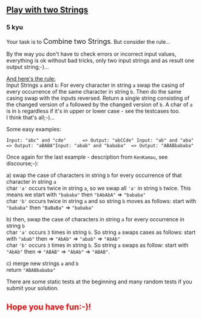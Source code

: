 <h2><a href=https://www.codewars.com/kata/56c30ad8585d9ab99b000c54/train/javascript target="_blank">Play with two Strings</a></h2><h3>5 kyu</h3><p>Your task is to <font size="+1">Combine two Strings</font>. But consider the rule...</p><p>By the way you don't have to check errors or incorrect input values, everything is ok without bad tricks, only two input strings and as result one output string;-)...</p><p><u>And here's the rule:</u><br>Input Strings <code>a</code> and <code>b</code>: For every character in string <code>a</code> swap the casing of every occurrence of the same character in string <code>b</code>. Then do the same casing swap with the inputs reversed. Return a single string consisting of the changed version of <code>a</code> followed by the changed version of <code>b</code>. A char of <code>a</code> is in <code>b</code> regardless if it's in upper or lower case - see the testcases too.<br>I think that's all;-)...</p><p>Some easy examples:</p><pre><code>Input: "abc" and "cde"      =&gt; Output: "abCCde" Input: "ab" and "aba"       =&gt; Output: "aBABA"Input: "abab" and "bababa"  =&gt; Output: "ABABbababa"</code></pre><p>Once again for the last example - description from <code>KenKamau</code>, see discourse;-):</p><p>a) swap the case of characters in string <code>b</code> for every occurrence of that character in string <code>a</code><br>char <code>'a'</code> occurs twice in string <code>a</code>, so we swap all <code>'a'</code> in string <code>b</code> twice. This means we start with <code>"bababa"</code> then <code>"bAbAbA"</code> =&gt; <code>"bababa"</code><br>char <code>'b'</code> occurs twice in string <code>a</code> and so string <code>b</code> moves as follows: start with <code>"bababa"</code> then <code>"BaBaBa"</code> =&gt; <code>"bababa"</code></p><p>b) then, swap the case of characters in string <code>a</code> for every occurrence in string <code>b</code><br>char <code>'a'</code> occurs <code>3</code> times in string <code>b</code>. So string <code>a</code> swaps cases as follows: start with <code>"abab"</code> then =&gt; <code>"AbAb"</code> =&gt; <code>"abab"</code> =&gt; <code>"AbAb"</code><br>char <code>'b'</code> occurs <code>3</code> times in string <code>b</code>. So string <code>a</code> swaps as follow: start with <code>"AbAb"</code> then =&gt; <code>"ABAB"</code> =&gt; <code>"AbAb"</code> =&gt; <code>"ABAB"</code>.</p><p>c) merge new strings <code>a</code> and <code>b</code><br>return <code>"ABABbababa"</code></p><p>There are some static tests at the beginning and many random tests if you submit your solution.</p><h2><font color="red">Hope you have fun:-)!</font></h2>